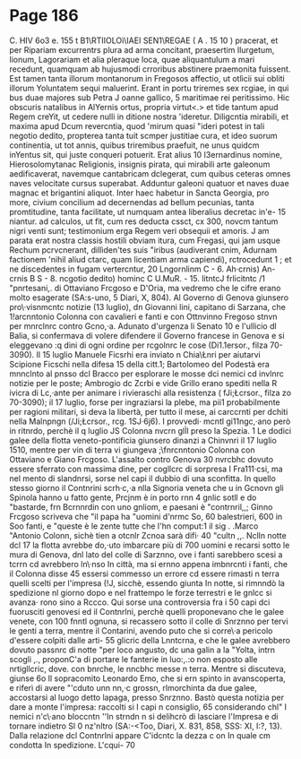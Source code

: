 # Page 186

C. HIV 6o3 e. 155 t B1\RTIIOLOì\IAEI SEN1\REGAE ( A . 15 10 ) pracerat, et per Ripariam excurrentrs plura ad arma concitant, praesertim Ilurgetum, lionum, Lagorariam et alia pleraque loca, quae aliquantulum a mari recedunt, quamquam ab hujusmodi crroribus abstinere praemonita fuissent. Est tamen tanta illorum montanorum in Fregosos affectio, ut otlìcii sui obliti illorum Yoluntatem sequi maluerint. Erant in portu triremes sex rcgiae, in qui bus duae majores sub Petra J oanne gallico, 5 maritimae rei peritissimo. Hic obscuris natalibus in AlYernis ortus, propria virtut<.> et tìde tantum apud Regem creYit, ut cedere nulli in ditione nostra \'ideretur. Diligcntia mirabili, et maxima apud Dcum revercntia, quod 'mirum quasi "ideri potest in tali negotio dedito, propterea tanta tuit scmper justitiae cura, et ideo suorum continentia, ut tot annis, quibus triremibus praefuit, ne unus quidcm inYentus sit, qui juste conqueri potuerit. Erat alius 10 I3ernardinus nomine, Hierosolomytanac Religionis, insignis pirata, qui mirabili arte galeonum aedificaverat, navemque cantabricam dclegerat, cum quibus ceteras omnes naves velocitate cursus superabat. Adduntur galeoni quatuor et naves duae magnac et brigantini aliquot. Inter haec habetur in Sancta Georgia, pro more, civium concilium ad decernendas ad bellum pecunias, tanta promtitudine, tanta facilitate, ut numquam antea liberalius decretac in\'e- 15 niantur. ad calculos, ut fit, cum res deducta cssct, cx 300, novcm tantum nigri venti sunt; testimonium erga Regem veri obsequii et amoris. J am parata erat nostra classis hostili obviam itura, cum Fregasi, qui jam usque Rechum pcrvcnerant, dillìden'tes suis "iribus (audiverant cnim, Adurnam factionem 'nihil aliud ctarc, quam licentiam arma capiendi), rctrocedunt 1 ; et ne discedentes in fugam vertercntur, 20 Lngornlinm C - 6. Ah·crnis) An-crnis B S - 8. ncgotio dedito) hominc C U.MuR. - 15. litntcJ frlicitntc /1 "pnrtesani,. di Ottaviano Frcgoso e D'Oria, ma vedremo che le cifre erano molto esagerate (SA:s-uno, 5 Diari, X, 804). Al Governo di Genova giunsero pro\·visnmcntc notizie (13 luglio), dn Giovanni lini, capitano di Sarzana, che 1\!arcnntonio Colonna con cavalieri e fanti e con Ottnvinno Fregoso stnvn per mnrclnrc contro Gcno,·a. Adunato d'urgenza li Senato 10 e l'ullicio dl Balia, si confermava di volere difendere il Governo francese in Genova e si eleggevano :q dini di ogni ordine per rcgolnrc le cose (Di1.1ersor., filza 70-3090). Il 15 luglio Manuele Ficsrhi era inviato n Chia\Łnri per aiutarvi Scipione Ficschi nella difesa 15 della citt.1; Bartolomeo del Podestà era mnnclnto al pnsso dcl Bracco per esplorare le mosse dci nemici cd invlnrc notizie per le poste; Ambrogio dc Zcrbi e vide Grillo erano spediti nella R ivicra di Lc,·ante per animare i rivieraschi alla resistenza ( fJi;Łcrsor., filza zo 70-3090); il 17 luglio, forse per ingraziarsi la plebe, ma pii1 probabilmente per ragioni militari, si deva la libertà, per tutto il mese, ai carccrnti per dchiti nella Malnpngn (/Ji;Łcrsor., rcg. 1SJ·6j6). I provvedi· mcntl gi11ngc,·ano però in ritnrdo, perchè il q luglio JS Colonna nvcrn glÌl preso la Spezia. 1 Le dodici galee della flotta veneto-pontificia giunsero dinanzi a Chinvnri il 17 luglio 1510, mentre per vin di terra vi giungeva ;\fnrcnntonio Colonna con Ottaviano e Giano Frcgoso. L'assalto contro Genova 30 nvrcbhc dovuto essere sferrato con massima dine, per cogllcrc di sorpresa I Fra111·csi, ma nel mento di slandnrsi, sorse nel capi il dubbio di una sconfitta. In quello stesso giorno il Contnrini scrh·c,·a nlla Signoria veneta che u in Gcnovn gli Spinola hanno u fatto gente, Prcjnm è in porto rnn 4 gnlic sotll e do "bastarde, frn Bcrnnrdin con uno gnliom, e paesani è "contrnril,,; Ginno Frcgoso scriveva che "il papa ha "uomini d'nrmc So, 60 balestrieri, 600 in Soo fanti, e "queste è le zente tutte che l'hn comput:1 il sig . .Marco "Antonio Colonn, sichè tien a otcnlr Zcnoa sarà difi· 40 "cultn ,,. Nclln notte dcl 17 la flotta avrebbe do,·uto imbarcare più di 700 uomini e recarsi sotto le mura di Genova, dnl lato del colle di Sarznno, ove i fanti sarebbero scesi a tcrrn cd avrebbero ln\·nso In città, ma si ernno appena imbnrcnti i fanti, che il Colonna disse 45 essersi commesso un errore cd essere rimasti n terra quelli scelti per l'impresa (!J, sicchè, essendo giunta In notte, si rimnndò la spedizione nl giorno dopo e nel frattempo le forze terrestri e le gnlcc si avanza· rono sino a Rccco. Qui sorse una controversia fra i 50 capi dci fuorusciti genovesi ed il Contnrlni, perchè quelli proponevano che le galee venete, con 100 fnntl ognuna, si recassero sotto il colle di Snrznno per tervi le genti a terra, mentre il Contarini, avendo puto che si corre\·a pericolo d'essere colpiti dalle arti- 55 glicric della Lnntcrna, e che le galee avrebbero dovuto passnrc di notte "per loco angusto, dc una galin a la "Yolta, intrn scogli ,., proponC\'a di portare le fanterie in luo:,.:o non esposto alle nrtigllcric, dove. con bnrche, le nncbhc messe n terra. Mentre si discuteva, giunse 6o Il sopracomito Leonardo Emo, che si ern spinto in avanscoperta, e riferì di avere \"'cduto unn nn,·c grossn, rlmorchinta da due galee, accostarsi al luogo detto lapaga, presso Snrznno. Bastò questa notizia per dare a monte l'impresa: raccolti si I capi n consiglio, 65 considerando chl" I nemici n\'c\·ano bloccntn ''In strndn n si delihcrò di lasciare l'Impresa e di tornare indietro Sl 0 nz'nltro (SA:-<Too, Diari, X. 831, 858, SSS: XI, I:?, 13). Dalla relazione dcl Contnrlni appare C\'idcntc la dezza c on In quale cm condotta In spedizione. L'cqui- 70